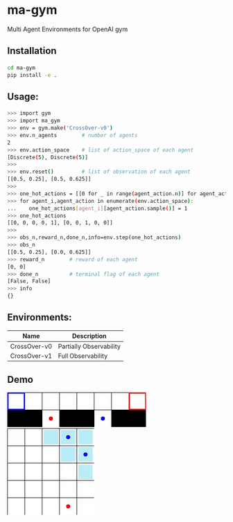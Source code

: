 # ma-gym
Multi Agent Environments for OpenAI gym

## Installation
```bash
cd ma-gym
pip install -e .
```

## Usage:
```bash
>>> import gym
>>> import ma_gym
>>> env = gym.make('CrossOver-v0')
>>> env.n_agents        # number of agents
2
>>> env.action_space    # list of action_space of each agent
[Discrete(5), Discrete(5)]
>>>
>>> env.reset()         # list of observation of each agent
[[0.5, 0.25], [0.5, 0.625]]
>>>
>>> one_hot_actions = [[0 for _ in range(agent_action.n)] for agent_action in env.action_space]
>>> for agent_i,agent_action in enumerate(env.action_space):
...    one_hot_actions[agent_i][agent_action.sample()] = 1
>>> one_hot_actions   
[[0, 0, 0, 0, 1], [0, 0, 1, 0, 0]]
>>>
>>> obs_n,reward_n,done_n,info=env.step(one_hot_actions)
>>> obs_n
[[0.5, 0.25], [0.0, 0.625]]
>>> reward_n        # reward of each agent
[0, 0] 
>>> done_n          # terminal flag of each agent
[False, False]
>>> info
{}
```

## Environments:


| Name  | Description |
| ------------- | ------------- |
| CrossOver-v0  |  Partially Observability  |
| CrossOver-v1  | Full Observability  |

## Demo
![CrossOver](static/gif/CrossOver.gif)
![PredatorPrey](static/gif/PredatorPrey5x5.gif)

